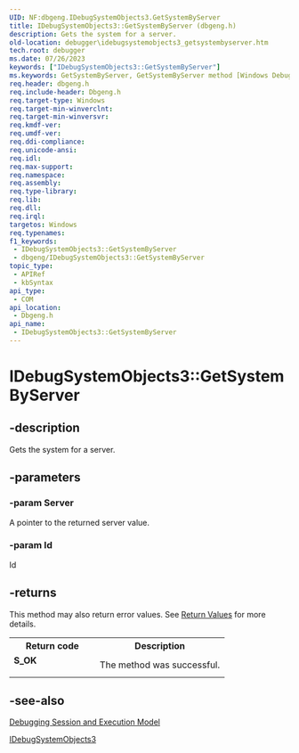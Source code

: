 ```yaml
---
UID: NF:dbgeng.IDebugSystemObjects3.GetSystemByServer
title: IDebugSystemObjects3::GetSystemByServer (dbgeng.h)
description: Gets the system for a server.
old-location: debugger\idebugsystemobjects3_getsystembyserver.htm
tech.root: debugger
ms.date: 07/26/2023
keywords: ["IDebugSystemObjects3::GetSystemByServer"]
ms.keywords: GetSystemByServer, GetSystemByServer method [Windows Debugging], GetSystemByServer method [Windows Debugging],IDebugSystemObjects3 interface, IDebugSystemObjects3 interface [Windows Debugging],GetSystemByServer method, IDebugSystemObjects3.GetSystemByServer, IDebugSystemObjects3::GetSystemByServer, dbgeng/IDebugSystemObjects3::GetSystemByServer, debugger.idebugsystemobjects3_getsystembyserver
req.header: dbgeng.h
req.include-header: Dbgeng.h
req.target-type: Windows
req.target-min-winverclnt: 
req.target-min-winversvr: 
req.kmdf-ver: 
req.umdf-ver: 
req.ddi-compliance: 
req.unicode-ansi: 
req.idl: 
req.max-support: 
req.namespace: 
req.assembly: 
req.type-library: 
req.lib: 
req.dll: 
req.irql: 
targetos: Windows
req.typenames: 
f1_keywords:
 - IDebugSystemObjects3::GetSystemByServer
 - dbgeng/IDebugSystemObjects3::GetSystemByServer
topic_type:
 - APIRef
 - kbSyntax
api_type:
 - COM
api_location:
 - Dbgeng.h
api_name:
 - IDebugSystemObjects3::GetSystemByServer
---
```


# IDebugSystemObjects3::GetSystemByServer

## -description

Gets the system for a server.

## -parameters

### -param Server

A pointer to the returned server value.

### -param Id

Id

## -returns

This method may also return error values.  See <a href="/windows-hardware/drivers/debugger/hresult-values">Return Values</a> for more details.

<table>
<tr>
<th>Return code</th>
<th>Description</th>
</tr>
<tr>
<td width="40%">
<dl>
<dt><b>S_OK</b></dt>
</dl>
</td>
<td width="60%">
The method was successful.

</td>
</tr>
</table>

## -see-also

<a href="/windows-hardware/drivers/debugger/debugging-session-and-execution-model">Debugging Session and Execution Model</a>



<a href="/windows-hardware/drivers/ddi/dbgeng/nn-dbgeng-idebugsystemobjects3">IDebugSystemObjects3</a>

